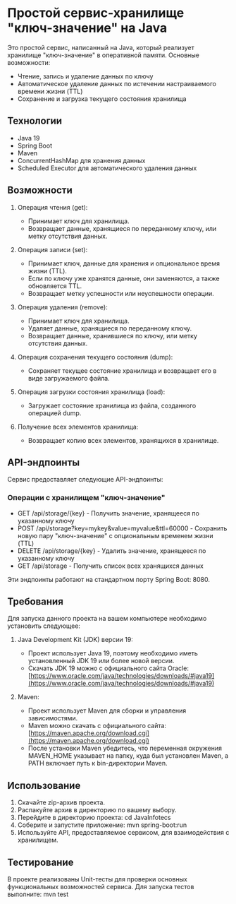 # Простой сервис-хранилище "ключ-значение" на Java

Это простой сервис, написанный на Java, который реализует хранилище "ключ-значение" в оперативной памяти. Основные возможности:

- Чтение, запись и удаление данных по ключу
- Автоматическое удаление данных по истечении настраиваемого времени жизни (TTL)
- Сохранение и загрузка текущего состояния хранилища

## Технологии

- Java 19
- Spring Boot
- Maven
- ConcurrentHashMap для хранения данных
- Scheduled Executor для автоматического удаления данных

## Возможности

1. Операция чтения (get):
   - Принимает ключ для хранилища.
   - Возвращает данные, хранящиеся по переданному ключу, или метку отсутствия данных.

2. Операция записи (set):
   - Принимает ключ, данные для хранения и опциональное время жизни (TTL).
   - Если по ключу уже хранятся данные, они заменяются, а также обновляется TTL.
   - Возвращает метку успешности или неуспешности операции.

3. Операция удаления (remove):
   - Принимает ключ для хранилища.
   - Удаляет данные, хранящиеся по переданному ключу.
   - Возвращает данные, хранившиеся по ключу, или метку отсутствия данных.

4. Операция сохранения текущего состояния (dump):
   - Сохраняет текущее состояние хранилища и возвращает его в виде загружаемого файла.

5. Операция загрузки состояния хранилища (load):
   - Загружает состояние хранилища из файла, созданного операцией dump.
  
6. Получение всех элементов хранилища:
   - Возвращает копию всех элементов, хранящихся в хранилище.

## API-эндпоинты

Сервис предоставляет следующие API-эндпоинты:

### Операции с хранилищем "ключ-значение"

- GET /api/storage/{key} - Получить значение, хранящееся по указанному ключу
- POST /api/storage?key=mykey&value=myvalue&ttl=60000 - Сохранить новую пару "ключ-значение" с опциональным временем жизни (TTL)
- DELETE /api/storage/{key} - Удалить значение, хранящееся по указанному ключу
- GET /api/storage - Получить список всех хранящихся данных

Эти эндпоинты работают на стандартном порту Spring Boot: 8080.

## Требования

Для запуска данного проекта на вашем компьютере необходимо установить следующее:

1. Java Development Kit (JDK) версии 19:
   - Проект использует Java 19, поэтому необходимо иметь установленный JDK 19 или более новой версии.
   - Скачать JDK 19 можно с официального сайта Oracle: [https://www.oracle.com/java/technologies/downloads/#java19](https://www.oracle.com/java/technologies/downloads/#java19)

2. Maven:
   - Проект использует Maven для сборки и управления зависимостями.
   - Maven можно скачать с официального сайта: [https://maven.apache.org/download.cgi](https://maven.apache.org/download.cgi)
   - После установки Maven убедитесь, что переменная окружения MAVEN_HOME указывает на папку, куда был установлен Maven, а PATH включает путь к bin-директории Maven.

## Использование

1. Скачайте zip-архив проекта.
2. Распакуйте архив в директорию по вашему выбору.
3. Перейдите в директорию проекта: cd JavaInfotecs
4. Соберите и запустите приложение: mvn spring-boot:run
5. Используйте API, предоставляемое сервисом, для взаимодействия с хранилищем.

## Тестирование

В проекте реализованы Unit-тесты для проверки основных функциональных возможностей сервиса. Для запуска тестов выполните: mvn test

